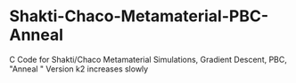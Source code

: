 # Shakti-Chaco-Metamaterial-PBC-Anneal
C Code for Shakti/Chaco Metamaterial Simulations, Gradient Descent, PBC, "Anneal " Version k2 increases slowly 
